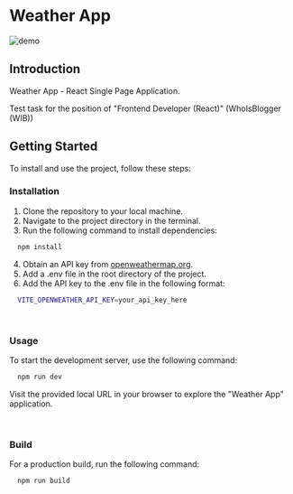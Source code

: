 # Weather App

![demo](https://github.com/user-attachments/assets/355a694a-2526-4f06-b7f6-a2d9f1aad9a0")

## Introduction

Weather App - React Single Page Application.

Test task for the position of "Frontend Developer (React)" (WhoIsBlogger (WIB))

## Getting Started

To install and use the project, follow these steps:

### Installation

1. Clone the repository to your local machine.
2. Navigate to the project directory in the terminal.
3. Run the following command to install dependencies:

```sh
  npm install
```

4. Obtain an API key from [openweathermap.org](https://openweathermap.org/).
5. Add a .env file in the root directory of the project.
6. Add the API key to the .env file in the following format:

```sh
  VITE_OPENWEATHER_API_KEY=your_api_key_here
```

<br/>

### Usage

To start the development server, use the following command:

```sh
  npm run dev
```

Visit the provided local URL in your browser to explore the "Weather App" application.

<br/>

### Build

For a production build, run the following command:

```sh
  npm run build
```
